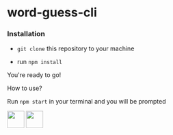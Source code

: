 # word-guess-cli

### Installation

* `git clone` this repository to your machine


* run `npm install`

You're ready to go!

How to use?

Run `npm start` in your terminal and you will be prompted 



<img src="https://thumbs.gfycat.com/LeadingEsteemedEyelashpitviper-size_restricted.gif" width="40" height="40" />
<img src="https://thumbs.gfycat.com/AmpleOddAquaticleech-size_restricted.gif" width="40" height="40" />
